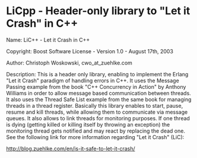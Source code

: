 # LiCpp - Header-only library to "Let it Crash" in C++

Name: LiC++ - Let it Crash in C++

Copyright: Boost Software License - Version 1.0 - August 17th, 2003

Author: Christoph Woskowski, cwo_at_zuehlke.com

Description:
This is a header only library, enabling to implement the Erlang "Let it Crash"
paradigm of handling errors in C++. It uses the Message Passing example from
the book "C++ Concurrency in Action" by Anthony Williams in order to allow
message based communication between threads. It also uses the Thread Safe List
example from the same book for managing threads in a thread register.
Basically this library enables to start, pause, resume and kill threads, while
allowing them to communicate via message queues. It also allows to link
threads for monitoring purposes. If one thread is dying (getting killed or
killing itself by throwing an exception) the monitoring thread gets notified
and may react by replacing the dead one. See the following link for more
information regarding "Let it Crash" (LiC):

http://blog.zuehlke.com/en/is-it-safe-to-let-it-crash/
